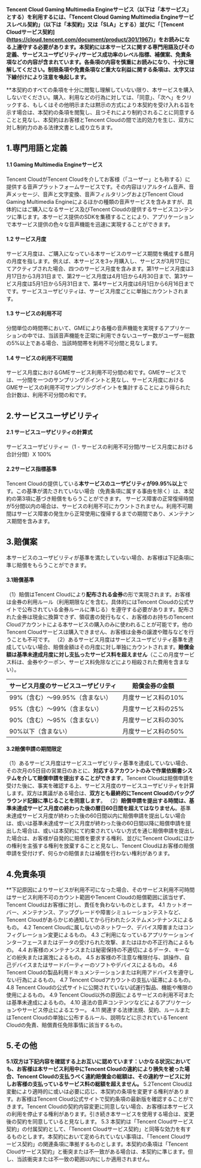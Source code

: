 **Tencent Cloud Gaming Multimedia Engineサービス（以下は「本サービス」とする）を利用するには、「Tencent Cloud Gaming Multimedia Engineサービスレベル契約」（以下は「本契約」又は「SLA」とする）並びに「［Tencent Cloudサービス契約](https://cloud.tencent.com/document/product/301/1967)」をお読みになる上遵守する必要があります。本契約には本サービスに関する専門用語及びその定義、サービスユーザビリティ/サービス成功率のレベル指標、補償案、免責条項などの内容が含まれています。各条項の内容を慎重にお読みになり、十分に理解してください。制限条項や免責条項など重大な利益に関する条項は、太字又は下線付けにより注意を喚起します。**

**本契約のすべての条項を十分に閲覧し理解していない限り、本サービスを購入しないでください。購入、利用などの行為に対しては、「同意」、「次へ」をクリックする、もしくはその他明示または黙示の方式により本契約を受け入れる旨を示す場合は、本契約の条項を閲覧し、且つそれにより制約されることに同意することと見なし、本契約はお客様とTencent Cloudの間で法的効力を生じ、双方に対し制約力のある法律文書とし成り立ちます。


## 1.専門用語と定義
#### 1.1 Gaming Multimedia Engineサービス
Tencent CloudがTencent Cloudを介してお客様（「ユーザー」とも称する）に提供する音声プラットフォームサービスです。その内容はリアルタイム音声、音声メッセージ、音声と文字変換、音声フィルタリングおよびTencent Cloud Gaming Multimedia Engineによるほかの種類の音声サービスを含みますが、具体的にはご購入になるサービス及びTencent Cloudの提供するサービスコンテンツに準じます。本サービス提供のSDKを集積することにより、アプリケーションで本サービス提供の色々な音声機能を迅速に実現することができます。
#### 1.2 サービス月度
サービス月度は、ご購入になっている本サービスのサービス期間を構成する暦月の月度を指します。例えば、本サービスを3ヶ月購入し、サービスが3月17日にてアクティブされた場合、四つのサービス月度を含みます。第1サービス月度は3月17日から3月31日まで、第2サービス月度は4月1日から4月30日まで、第3サービス月度は5月1日から5月31日まで、第4サービス月度は6月1日から6月16日までです。サービスユーザビリティは、サービス月度ごとに単独にカウントされます。
#### 1.3 サービスの利用不可
分間単位の時間帯において、GMEにより各種の音声機能を実現するアプリケーションの中では、当該音声機能を正常に利用できないユーザー数がユーザー総数の5%以上である場合、当該時間帯を利用不可分間と見なします。

#### 1.4 サービスの利用不可期間
サービス月度におけるGMEサービス利用不可分間の和です。GMEサービスでは、一分間を一つのサンプリングポイントと見なし、サービス月度におけるGMEサービスの利用不可サンプリングポイントを集計することにより得られた合計数は、利用不可分間の和です。

## 2.サービスユーザビリティ
#### 2.1 サービスユーザビリティの計算式
サービスユーザビリティ＝（1 - サービスの利用不可分間/サービス月度における合計分間）X 100%

#### 2.2サービス指標基準
Tencent Cloudの提供している**本サービスのユーザビリティが99.95%以上**です。この基準が満たされていない場合（免責条項に属する事由を除く）は、本契約の第3項に基づき賠償をもらうことができます。
サービス障害の正常復帰時間が5分間以内の場合は、サービスの利用不可にカウントされません。利用不可期間はサービス障害の発生から正常使用に復帰するまでの期間であり、メンテナンス期間を含みます。

## 3.賠償案
本サービスのユーザビリティが基準を満たしていない場合、お客様は下記条項に準じ賠償をもらうことができます。
#### 3.1賠償基準
（1）賠償はTencent Cloudにより**配布される金券**の形で実現されます。お客様は金券の利用ルール（利用期限などを含む。具体的にはTencent Cloudの公式サイトで公布されている金券ルールに準じる）を遵守する必要があります。配布された金券は現金に換算できず、領収書の発行もなく、お客様のお持ちのTencent Cloudアカウントによる本サービスの購入のみに使われることが可能です。他のTencent Cloudサービスは購入できません、お客様は金券の譲渡や贈与などを行うことも不可です。
（2）あるサービス月度はサービスユーザビリティ基準を達成していない場合、賠償金額はその月度に対し単独にカウントされます。**賠償金額は基準未達成月度に対し支払ったサービス料を超えません**（ここの月度サービス料は、金券やクーポン、サービス料免除などにより相殺された費用を含まない）。

| サービス月度のサービスユーザビリティ          | 賠償金券の金額     |
| ------------------- | ----------- |
| 99%（含む）～99.95%（含まない）| 月度サービス料の10%|
| 95%（含む）～99%（含まない）| 月度サービス料の25%|
| 90%（含む）～95%（含まない）| 月度サービス料の30%|
| 90%以下（含まない）           | 月度サービス料の50% |

#### 3.2賠償申請の期間限定
（1）あるサービス月度はサービスユーザビリティ基準を達成していない場合、その次月の5日目の営業日のあとに、**対応するアカウントのみで作業依頼書システムを介して賠償申請を提出することができます**。Tencent Cloudは賠償申請を受けた後に、事実を確認する上、サービス月度のサービスユーザビリティを計算します。双方は異議がある場合は、**双方とも最終的にTencent Cloudのバックグラウンド記録に準じることを同意します**。
（2）**賠償申請を提出する時間は、基準未達成サービス月度の終わった後の暦日60日間を超えてはなりません**。基準未達成サービス月度が終わった後の60日間以内に賠償申請を提出しない場合は、或いは基準未達成サービス月度が終わった後の60日間以降に賠償申請を提出した場合は、或いは本契約にて約束されていない方式を通じ賠償申請を提出した場合は、お客様が自発的に賠償を要求する権利、並びにTencent Cloudにほかの権利を主張する権利を放棄することと見なし、Tencent Cloudはお客様の賠償申請を受付けず、何らかの賠償または補償を行わない権利があります。

## 4.免責条項
**下記原因によりサービスが利用不可になった場合、そのサービス利用不可時間はサービス利用不可のカウント範囲やTencent Cloudの賠償範囲に該当せず、Tencent Cloudはお客様に対し、責任を負わないものとします。
4.1 カットオーバー、メンテナンス、アップグレードや障害シミュレーションテストなど、Tencent Cloudがあらかじめ通知してから行われたシステムメンテナンスによるもの。
4.2 Tencent Cloudに属しないのネットワーク、デバイス障害またはコンフィグレーション変更によるもの。
4.3 ご利用になっているアプリケーションインターフェースまたはデータの受けられた攻撃、またはほかの不正行為によるもの。
4.4 お客様のメンテナンスまたは秘密保持の不適切によるデータ、キーなどの紛失または漏洩によるもの。
4.5 お客様の不注意な権限付与、誤操作、自己デバイスまたはサードパーティーのソフトやデバイスによるもの。
4.6 Tencent Cloudの製品利用ドキュメンテーションまたは利用アドバイスを遵守しない行為によるもの。
4.7 Tencent Cloudアカウントの支払い延滞によるもの。
4.8 Tencent Cloudの公式サイトに公開されていない試運行製品、機能や権限の使用によるもの。
4.9 Tencent Cloud以外の原因によるサービスの利用不可または基準未達成によるもの。
4.10 違法の音声コンテンツなどによるアプリケーションやサービス停止によるエラー。
4.11 関連する法律法規、契約、ルールまたはTencent Cloudの単独に公布するルール、説明などに示されているTencent Cloudの免責、賠償責任免除事情に該当するもの。

## 5.その他
**5.1双方は下記内容を確認する上お互いに認めています：いかなる状況においても、お客様は本サービス利用中にTencent Cloudの違約により損失を被った場合、Tencent Cloudの支払うべく違約賠償金の総額は、その違約サービスに対しお客様の支払っているサービス料の総額を超えません。**
5.2Tencent Cloudは変動により適時的に或いは必要に応じ、本契約の条項を変更する権利があります。お客様はTencent Cloud公式サイトで契約条項の最新版を確認することができます。Tencent Cloudの契約内容変更に同意しない場合、お客様は本サービスの利用を停止する権利があります。引き続き本サービスを使用する場合は、変更後の契約を同意していると見なします。
5.3 本契約は「Tencent Cloudサービス契約」の付属契約として、「Tencent Cloudサービス契約」と同等な効力を有するものとします。本契約において定められていない事項は、「Tencent Cloudサービス契約」の関連条項に準拠するものとします。本契約の条項は「Tencent Cloudサービス契約」と衝突または不一致がある場合は、本契約に準じます。但し、当該衝突または不一致の範囲以内にしか適用されません。

